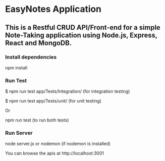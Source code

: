 # EasyNotes Application

## This is a Restful CRUD API/Front-end for a simple Note-Taking application using Node.js, Express, React and MongoDB.

### Install dependencies

npm install

### Run Test

$ npm run test app/Tests/Integration/ (for integration testing)

$ npm run test app/Tests/unit/ (for unit testing)

Or

npm run test (to run both tests)

### Run Server

node server.js or nodemon (if nodemon is installed)

You can browse the apis at http://localhost:3001


